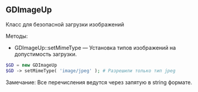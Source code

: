 ## GDImageUp
Класс для безопасной загрузки изображений

Методы:
- GDImageUp::setMimeType — Установка типов изображений на допустимость загрузки.
```PHP
$GD = new GDImageUp
$GD -> setMimeType( 'image/jpeg' ); # Разрешили только тип jpeg
```
Замечание: Все перечисления ведутся через запятую в string формате.
